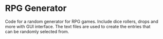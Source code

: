 # RPG Generator
Code for a random generator for RPG games. Include dice rollers, drops and more with GUI interface.
The text files are used to create the entries that can be randomly selected from.
